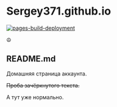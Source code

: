 # Sergey371.github.io
[![pages-build-deployment](https://github.com/Sergey371/Sergey371.github.io/actions/workflows/pages/pages-build-deployment/badge.svg)](https://github.com/Sergey371/Sergey371.github.io/actions/workflows/pages/pages-build-deployment)

:peace_symbol:

## README.md

Домашняя страница аккаунта.

~~Проба зачёркнутого текста.~~

А тут уже нормально.
